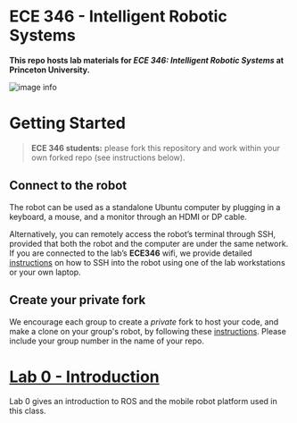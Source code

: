 # ECE 346 - Intelligent Robotic Systems
**This repo hosts lab materials for *ECE 346: Intelligent Robotic Systems* at Princeton University.**

![image info](asset/Figures/robot.jpg)

<!-- To keep your forked repo updated, please fetch upstream every time we release a new lab assignment. If you are not familiar with fetch, please check out this [tutorial](https://docs.github.com/en/pull-requests/collaborating-with-pull-requests/working-with-forks/syncing-a-fork). -->

# Getting Started

> **ECE 346 students:** please fork this repository and work within your own forked repo (see instructions below). 


## Connect to the robot
The robot can be used as a standalone Ubuntu computer by plugging in a keyboard, a mouse, and a monitor through an HDMI or DP cable. 

Alternatively, you can remotely access the robot’s terminal through SSH, provided that both the robot and the computer are under the same network. If you are connected to the lab’s **ECE346** wifi, we provide detailed [instructions](asset/ssh.md) on how to SSH into the robot using one of the lab workstations or your own laptop.

## Create your private fork
We encourage each group to create a _private_ fork to host your code, and make a clone on your group's robot, by following these [instructions](asset/private_fork.md). Please include your group number in the name of your repo.

# [Lab 0 - Introduction](ROS_ws/src/lab0)
Lab 0 gives an introduction to ROS and the mobile robot platform used in this class.
